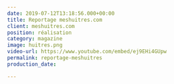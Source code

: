 ```yaml
---
date: 2019-07-12T13:18:56.000+00:00
title: Reportage meshuitres.com
client: meshuitres.com
position: réalisation
category: magazine
image: huitres.png
video-url: https://www.youtube.com/embed/ej9EHi4GUpw
permalink: reportage-meshuitres
production_date: 

---
```

